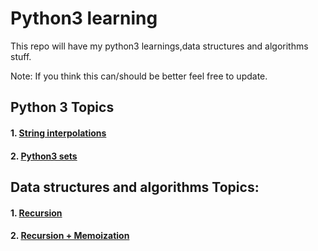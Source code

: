 # Python3 learning

This repo will have my python3 learnings,data structures and algorithms stuff.

Note: If you think this can/should be better feel free to update.

## Python 3 Topics

#### 1. [String interpolations](https://github.com/nitishvu/python3_stuff/tree/master/py3_concepts/String_Interpolation.py)
#### 2. [Python3 sets ](https://github.com/nitishvu/python3_stuff/tree/master/py3_concepts/python3_sets.py)


## Data structures and algorithms Topics:

#### 1. [Recursion](https://github.com/nitishvu/python3_stuff/tree/master/Recursion)

#### 2. [Recursion + Memoization](https://github.com/nitishvu/python3_stuff/tree/master/Recursion/fibonacci.py)
